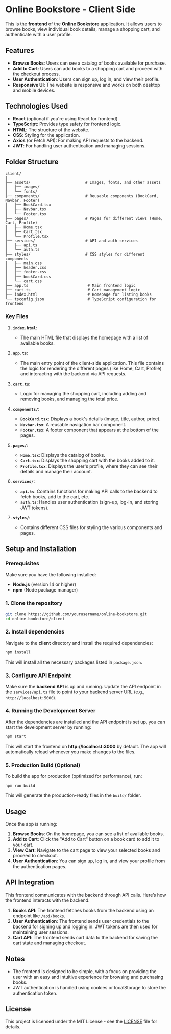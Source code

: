 # Online Bookstore - Client Side

This is the **frontend** of the **Online Bookstore** application. It allows users to browse books, view individual book details, manage a shopping cart, and authenticate with a user profile.

## Features

- **Browse Books**: Users can see a catalog of books available for purchase.
- **Add to Cart**: Users can add books to a shopping cart and proceed with the checkout process.
- **User Authentication**: Users can sign up, log in, and view their profile.
- **Responsive UI**: The website is responsive and works on both desktop and mobile devices.

## Technologies Used

- **React** (optional if you're using React for frontend)
- **TypeScript**: Provides type safety for frontend logic.
- **HTML**: The structure of the website.
- **CSS**: Styling for the application.
- **Axios** (or Fetch API): For making API requests to the backend.
- **JWT**: For handling user authentication and managing sessions.

## Folder Structure

```plaintext
client/
│
├── assets/                        # Images, fonts, and other assets
│   ├── images/
│   └── fonts/
├── components/                    # Reusable components (BookCard, Navbar, Footer)
│   ├── BookCard.tsx
│   ├── Navbar.tsx
│   └── Footer.tsx
├── pages/                         # Pages for different views (Home, Cart, Profile)
│   ├── Home.tsx
│   ├── Cart.tsx
│   └── Profile.tsx
├── services/                      # API and auth services
│   ├── api.ts
│   └── auth.ts
├── styles/                        # CSS styles for different components
│   ├── main.css
│   ├── header.css
│   ├── footer.css
│   ├── bookCard.css
│   └── cart.css
├── app.ts                          # Main frontend logic
├── cart.ts                         # Cart management logic
├── index.html                      # Homepage for listing books
└── tsconfig.json                   # TypeScript configuration for frontend
```

### **Key Files**

1. **`index.html`**:
   - The main HTML file that displays the homepage with a list of available books.

2. **`app.ts`**:
   - The main entry point of the client-side application. This file contains the logic for rendering the different pages (like Home, Cart, Profile) and interacting with the backend via API requests.

3. **`cart.ts`**:
   - Logic for managing the shopping cart, including adding and removing books, and managing the total price.

4. **`components/`**:
   - **`BookCard.tsx`**: Displays a book's details (image, title, author, price).
   - **`Navbar.tsx`**: A reusable navigation bar component.
   - **`Footer.tsx`**: A footer component that appears at the bottom of the pages.

5. **`pages/`**:
   - **`Home.tsx`**: Displays the catalog of books.
   - **`Cart.tsx`**: Displays the shopping cart with the books added to it.
   - **`Profile.tsx`**: Displays the user's profile, where they can see their details and manage their account.

6. **`services/`**:
   - **`api.ts`**: Contains functions for making API calls to the backend to fetch books, add to the cart, etc.
   - **`auth.ts`**: Handles user authentication (sign-up, log-in, and storing JWT tokens).

7. **`styles/`**:
   - Contains different CSS files for styling the various components and pages.

## Setup and Installation

### Prerequisites

Make sure you have the following installed:

- **Node.js** (version 14 or higher)
- **npm** (Node package manager)

### 1. Clone the repository

```bash
git clone https://github.com/yourusername/online-bookstore.git
cd online-bookstore/client
```

### 2. Install dependencies

Navigate to the **client** directory and install the required dependencies:

```bash
npm install
```

This will install all the necessary packages listed in `package.json`.

### 3. Configure API Endpoint

Make sure the **backend API** is up and running. Update the API endpoint in the `services/api.ts` file to point to your backend server URL (e.g., `http://localhost:5000`).

### 4. Running the Development Server

After the dependencies are installed and the API endpoint is set up, you can start the development server by running:

```bash
npm start
```

This will start the frontend on **http://localhost:3000** by default. The app will automatically reload whenever you make changes to the files.

### 5. Production Build (Optional)

To build the app for production (optimized for performance), run:

```bash
npm run build
```

This will generate the production-ready files in the `build/` folder.

## Usage

Once the app is running:

1. **Browse Books**: On the homepage, you can see a list of available books.
2. **Add to Cart**: Click the "Add to Cart" button on a book card to add it to your cart.
3. **View Cart**: Navigate to the cart page to view your selected books and proceed to checkout.
4. **User Authentication**: You can sign up, log in, and view your profile from the authentication pages.

## API Integration

This frontend communicates with the backend through API calls. Here’s how the frontend interacts with the backend:

1. **Books API**: The frontend fetches books from the backend using an endpoint like `/api/books`.
2. **User Authentication**: The frontend sends user credentials to the backend for signing up and logging in. JWT tokens are then used for maintaining user sessions.
3. **Cart API**: The frontend sends cart data to the backend for saving the cart state and managing checkout.

## Notes
- The frontend is designed to be simple, with a focus on providing the user with an easy and intuitive experience for browsing and purchasing books.
- JWT authentication is handled using cookies or localStorage to store the authentication token.
## License
This project is licensed under the MIT License - see the [LICENSE](LICENSE) file for details.

